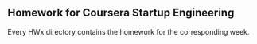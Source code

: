 Homework for Coursera Startup Engineering
-----------------------------------------

Every HWx directory contains the homework for the corresponding week.

